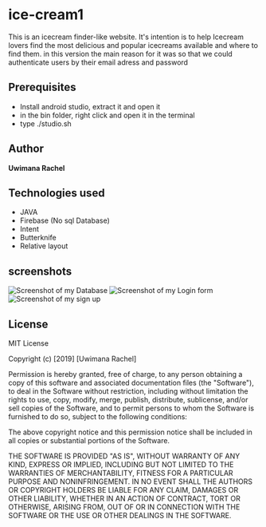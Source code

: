 # ice-cream1

This is an icecream finder-like website. It's intention is to help Icecream lovers find the most delicious and popular icecreams available and where to find them.
in this version the main reason for it was so that we could authenticate users by their email adress and password

## Prerequisites

* Install android studio, extract it and open it
* in the bin folder, right click and open it in the terminal
* type ./studio.sh 

## Author

**Uwimana Rachel**

## Technologies used

* JAVA
* Firebase (No sql Database)
* Intent
* Butterknife
* Relative layout

## screenshots

![Screenshot of my Database](scr1.png)
![Screenshot of my Login form](scr2.png)
![Screenshot of my sign up](scr3.png)

## License

MIT License

Copyright (c) [2019] [Uwimana Rachel]

Permission is hereby granted, free of charge, to any person obtaining a copy of this software and associated documentation files (the "Software"), to deal in the Software without restriction, including without limitation the rights to use, copy, modify, merge, publish, distribute, sublicense, and/or sell copies of the Software, and to permit persons to whom the Software is furnished to do so, subject to the following conditions:

The above copyright notice and this permission notice shall be included in all copies or substantial portions of the Software.

THE SOFTWARE IS PROVIDED "AS IS", WITHOUT WARRANTY OF ANY KIND, EXPRESS OR IMPLIED, INCLUDING BUT NOT LIMITED TO THE WARRANTIES OF MERCHANTABILITY, FITNESS FOR A PARTICULAR PURPOSE AND NONINFRINGEMENT. IN NO EVENT SHALL THE AUTHORS OR COPYRIGHT HOLDERS BE LIABLE FOR ANY CLAIM, DAMAGES OR OTHER LIABILITY, WHETHER IN AN ACTION OF CONTRACT, TORT OR OTHERWISE, ARISING FROM, OUT OF OR IN CONNECTION WITH THE SOFTWARE OR THE USE OR OTHER DEALINGS IN THE SOFTWARE.
